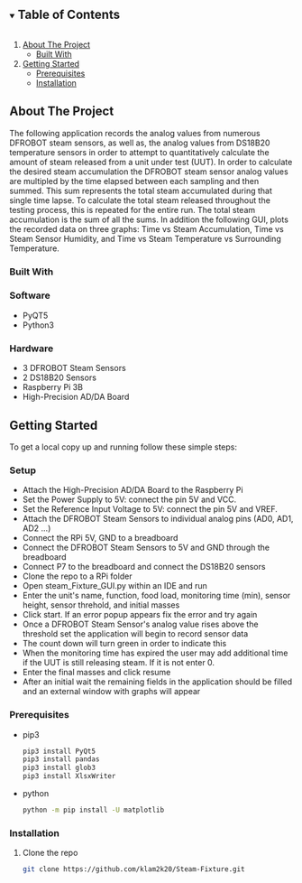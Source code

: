 
<!--
*** Thanks for checking out the Best-README-Template. If you have a suggestion
*** that would make this better, please fork the repo and create a pull request
*** or simply open an issue with the tag "enhancement".
*** Thanks again! Now go create something AMAZING! :D
***
***
***
*** To avoid retyping too much info. Do a search and replace for the following:
*** github_username, repo_name, twitter_handle, email, project_title, project_description
-->



<!-- PROJECT SHIELDS -->
<!--
*** I'm using markdown "reference style" links for readability.
*** Reference links are enclosed in brackets [ ] instead of parentheses ( ).
*** See the bottom of this document for the declaration of the reference variables
*** for contributors-url, forks-url, etc. This is an optional, concise syntax you may use.
*** https://www.markdownguide.org/basic-syntax/#reference-style-links
-->


<!-- TABLE OF CONTENTS -->
<details open="open">
  <summary><h2 style="display: inline-block">Table of Contents</h2></summary>
  <ol>
    <li>
      <a href="#about-the-project">About The Project</a>
      <ul>
        <li><a href="#built-with">Built With</a></li>
      </ul>
    </li>
    <li>
      <a href="#getting-started">Getting Started</a>
      <ul>
        <li><a href="#prerequisites">Prerequisites</a></li>
        <li><a href="#installation">Installation</a></li>
      </ul>
    </li>
    
  </ol>
</details>



<!-- ABOUT THE PROJECT -->
## About The Project

The following application records the analog values from numerous DFROBOT steam sensors, as well as, the analog values from DS18B20 temperature sensors in order
to attempt to quantitatively calculate the amount of steam released from a unit under test (UUT). In order to calculate the desired steam accumulation the DFROBOT
steam sensor analog values are multipled by the time elapsed between each sampling and then summed. This sum represents the total steam accumulated during that
single time lapse. To calculate the total steam released throughout the testing process, this is repeated for the entire run. The total steam accumulation is the 
sum of all the sums. In addition the following GUI, plots the recorded data on three graphs: Time vs Steam Accumulation, Time vs Steam Sensor Humidity, and 
Time vs Steam Temperature vs Surrounding Temperature. 


### Built With

### Software 
* []() PyQT5
* []() Python3

### Hardware
* []() 3 DFROBOT Steam Sensors
* []() 2 DS18B20 Sensors
* []() Raspberry Pi 3B
* []() High-Precision AD/DA Board 


<!-- GETTING STARTED -->
## Getting Started

To get a local copy up and running follow these simple steps:
### Setup
* []() Attach the High-Precision AD/DA Board to the Raspberry Pi
* []() Set the Power Supply to 5V: connect the pin 5V and VCC.
* []() Set the Reference Input Voltage to 5V: connect the pin 5V and VREF.
* []() Attach the DFROBOT Steam Sensors to individual analog pins (AD0, AD1, AD2 ...)
* []() Connect the RPi 5V, GND to a breadboard
* []() Connect the DFROBOT Steam Sensors to 5V and GND through the breadboard
* []() Connect P7 to the breadboard and connect the DS18B20 sensors
* []() Clone the repo to a RPi folder
* []() Open steam_Fixture_GUI.py within an IDE and run
* []() Enter the unit's name, function, food load, monitoring time (min), sensor height, sensor threhold, and initial masses
* []() Click start. If an error popup appears fix the error and try again
* []() Once a DFROBOT Steam Sensor's analog value rises above the threshold set the application will begin to record sensor data
* []() The count down will turn green in order to indicate this
* []() When the monitoring time has expired the user may add additional time if the UUT is still releasing steam. If it is not enter 0.
* []() Enter the final masses and click resume
* []() After an initial wait the remaining fields in the application should be filled and an external window with graphs will appear




### Prerequisites
* pip3
  ```sh
  pip3 install PyQt5
  pip3 install pandas
  pip3 install glob3
  pip3 install XlsxWriter
  ```
  
* python
  ```sh
  python -m pip install -U matplotlib
  ```
  
### Installation

1. Clone the repo
   ```sh
   git clone https://github.com/klam2k20/Steam-Fixture.git
   ```




